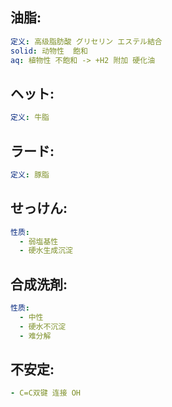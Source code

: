## 油脂:

```yaml
定义: 高级脂肪酸 グリセリン エステル結合
solid: 动物性  飽和
aq: 植物性 不飽和 -> +H2 附加 硬化油

```

## ヘット:

```yaml
定义: 牛脂
```

## ラード:

```yaml
定义: 豚脂

```

## せっけん:

```yaml
性质:
  - 弱塩基性
  - 硬水生成沉淀
```

## 合成洗剤:

```yaml
性质:
  - 中性
  - 硬水不沉淀
  - 难分解

```

## 不安定:

```yaml
- C=C双键 连接 OH
```